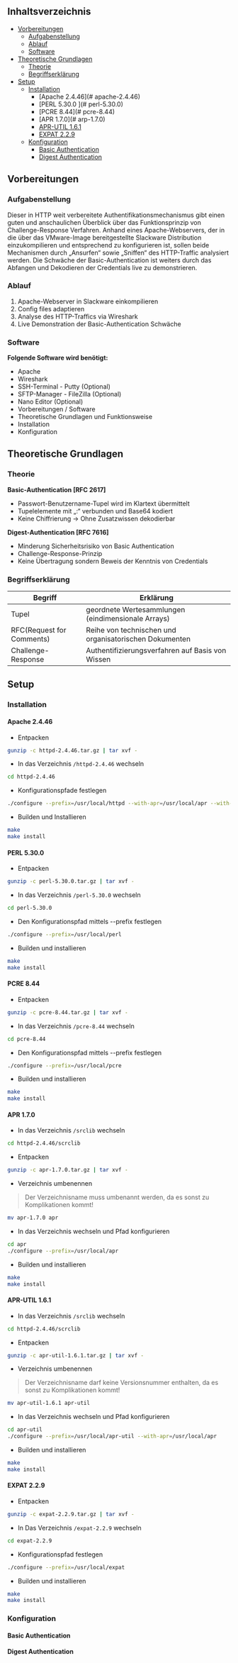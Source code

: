<!-- Inhaltsverzeichnis -->
## Inhaltsverzeichnis
* [Vorbereitungen](#vorbereitungen)
    * [Aufgabenstellung](#aufgabenstellung)
    * [Ablauf](#ablauf)
    * [Software](#software)
* [Theoretische Grundlagen](#theoretische-grundlagen)
    * [Theorie](#theorie)
    * [Begriffserklärung](#begriffserklärung)
* [Setup](#setup)
    * [Installation](#installation)
        * [Apache 2.4.46](# apache-2.4.46)
        * [PERL 5.30.0 ](# perl-5.30.0)
        * [PCRE 8.44](# pcre-8.44)
        * [APR 1.7.0](# arp-1.7.0)
        * [APR-UTIL 1.6.1](#aprutil-1.6.1)
        * [EXPAT 2.2.9](#expat-2.2.9)
    * [Konfiguration](#konfiguration)
        * [Basic Authentication](#basic-authentication)
        * [Digest Authentication](#digest-authentication)

<!-- Vorbereitungen-->
## Vorbereitungen

### Aufgabenstellung

Dieser in HTTP weit verbereitete Authentifikationsmechanismus gibt einen guten und anschaulichen Überblick über das Funktionsprinzip von Challenge-Response Verfahren. Anhand eines Apache-Webservers, der in die über das VMware-Image bereitgestellte Slackware Distribution einzukompilieren und entsprechend zu konfigurieren ist, sollen beide Mechanismen durch „Ansurfen“ sowie „Sniffen“ des HTTP-Traffic analysiert werden. Die Schwäche der Basic-Authentication ist weiters durch das Abfangen und Dekodieren der Credentials live zu demonstrieren.

### Ablauf
1. Apache-Webserver in Slackware einkompilieren
1. Config files adaptieren
1. Analyse des HTTP-Traffics via Wireshark
1. Live Demonstration der Basic-Authentication Schwäche
### Software
**Folgende Software wird benötigt:**
* Apache
* Wireshark
* SSH-Terminal - Putty (Optional)
* SFTP-Manager - FileZilla (Optional)
* Nano Editor (Optional)
* Vorbereitungen / Software
* Theoretische Grundlagen und Funktionsweise
* Installation
* Konfiguration
## Theoretische Grundlagen

### Theorie
**Basic-Authentication [RFC 2617]**

* Passwort-Benutzername-Tupel wird im Klartext  übermittelt
* Tupelelemente mit „:“ verbunden und Base64 kodiert
* Keine Chiffrierung -> Ohne Zusatzwissen dekodierbar

**Digest-Authentication [RFC 7616]**

* Minderung Sicherheitsrisiko von Basic Authentication
* Challenge-Response-Prinzip
* Keine Übertragung sondern Beweis der Kenntnis von Credentials

### Begriffserklärung
Begriff | Erklärung 
------------ | -------------
Tupel| geordnete Wertesammlungen (eindimensionale Arrays)
RFC(Request for Comments)| Reihe von technischen und organisatorischen Dokumenten
Challenge-Response | Authentifizierungsverfahren auf Basis von Wissen
## Setup

### Installation
#### Apache 2.4.46
* Entpacken
```sh
gunzip -c httpd-2.4.46.tar.gz | tar xvf -
```
* In das Verzeichnis ```/httpd-2.4.46``` wechseln
```sh
cd httpd-2.4.46
```
* Konfigurationspfade festlegen
```sh
./configure --prefix=/usr/local/httpd --with-apr=/usr/local/apr --with-apr-util=/usr/local/apr-util --with-pcre=/usr/local/pcre
```
* Builden und Installieren
```sh
make
make install
```
#### PERL 5.30.0
* Entpacken
```sh
gunzip -c perl-5.30.0.tar.gz | tar xvf - 
```
* In das Verzeichnis ```/perl-5.30.0``` wechseln
```sh
cd perl-5.30.0
```
* Den Konfigurationspfad mittels --prefix festlegen
```sh
./configure --prefix=/usr/local/perl
```
* Builden und installieren
```sh
make
make install
```

#### PCRE 8.44
* Entpacken
```sh
gunzip -c pcre-8.44.tar.gz | tar xvf - 
```
* In das Verzeichnis `/pcre-8.44` wechseln
```sh
cd pcre-8.44
```
* Den Konfigurationspfad mittels --prefix festlegen
```sh
./configure --prefix=/usr/local/pcre
```
* Builden und installieren
```sh
make
make install
```
#### APR 1.7.0
* In das Verzeichnis ```/srclib``` wechseln
```sh
cd httpd-2.4.46/scrclib
```
* Entpacken
```sh
gunzip -c apr-1.7.0.tar.gz | tar xvf -
```
* Verzeichnis umbenennen
> Der Verzeichnisname muss umbenannt werden, da es sonst zu Komplikationen kommt!
```sh
mv apr-1.7.0 apr
```
* In das Verzeichnis wechseln und Pfad konfigurieren
```sh
cd apr
./configure --prefix=/usr/local/apr
```
* Builden und installieren
```sh
make
make install
```

#### APR-UTIL 1.6.1
* In das Verzeichnis ```/srclib``` wechseln
```sh
cd httpd-2.4.46/scrclib
```
* Entpacken
```sh
gunzip -c apr-util-1.6.1.tar.gz | tar xvf -
```
* Verzeichnis umbenennen
> Der Verzeichnisname darf keine Versionsnummer enthalten, da es sonst zu Komplikationen kommt!
```sh
mv apr-util-1.6.1 apr-util
```
* In das Verzeichnis wechseln und Pfad konfigurieren
```sh
cd apr-util
./configure --prefix=/usr/local/apr-util --with-apr=/usr/local/apr

```
* Builden und installieren
```sh
make
make install
```
#### EXPAT 2.2.9
* Entpacken
```sh
gunzip -c expat-2.2.9.tar.gz | tar xvf -
```
* In Das Verzeichnis ```/expat-2.2.9``` wechseln
```sh
cd expat-2.2.9
```
* Konfigurationspfad festlegen
```sh
./configure --prefix=/usr/local/expat
```
* Builden und installieren
```sh
make
make install
```

### Konfiguration
#### Basic Authentication

#### Digest Authentication
